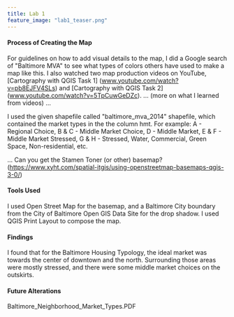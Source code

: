 ```yaml
---
title: Lab 1
feature_image: "lab1_teaser.png"
---
```


#### Process of Creating the Map
For guidelines on how to add visual details to the map, I did a Google search of "Baltimore MVA"
to see what types of colors others have used to make a map like this. I also watched two map production videos on YouTube,
[Cartography with QGIS Task 1] (www.youtube.com/watch?v=pb8EJFV4SLs) and [Cartography with QGIS Task 2] (www.youtube.com/watch?v=5TpCuwGeDZc).
... (more on what I learned from videos) ...

I used the given shapefile called "baltimore_mva_2014" shapefile, which contained the market types in the  the column hmt.
For example: A - Regional Choice, B & C - Middle Market Choice, D - Middle Market, E & F - Middle Market Stressed, G & H - Stressed,
Water, Commercial, Green Space, Non-residential, etc.

... Can you get the Stamen Toner (or other) basemap? (https://www.xyht.com/spatial-itgis/using-openstreetmap-basemaps-qgis-3-0/)

#### Tools Used
I used Open Street Map for the basemap, and a Baltimore City boundary from the City of Baltimore Open GIS Data Site for the drop shadow.
I used QGIS Print Layout to compose the map. 

#### Findings
I found that for the Baltimore Housing Typology, the ideal market was towards the center of downtown and the north.
Surrounding those areas were mostly stressed, and there were some middle market choices on the outskirts.

#### Future Alterations

Baltimore_Neighborhood_Market_Types.PDF


